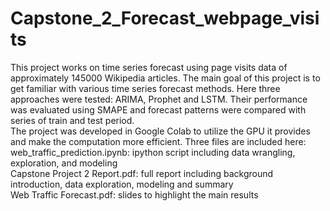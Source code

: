 # Capstone_2_Forecast_webpage_visits
This project works on time series forecast using page visits data of approximately 145000 Wikipedia articles. The main goal of this project is to get familiar with various time series forecast methods. Here three approaches were tested: ARIMA, Prophet and LSTM. Their performance was evaluated using SMAPE and forecast patterns were compared with series of train and test period.    
The project was developed in Google Colab to utilize the GPU it provides and make the computation more efficient. Three files are included here:    
web_traffic_prediction.ipynb: ipython script including data wrangling, exploration, and modeling   
Capstone Project 2 Report.pdf: full report including background introduction, data exploration, modeling and summary   
Web Traffic Forecast.pdf: slides to highlight the main results
